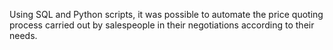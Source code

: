 Using SQL and Python scripts, it was possible to automate the price quoting process 
carried out by salespeople in their negotiations according to their needs.
